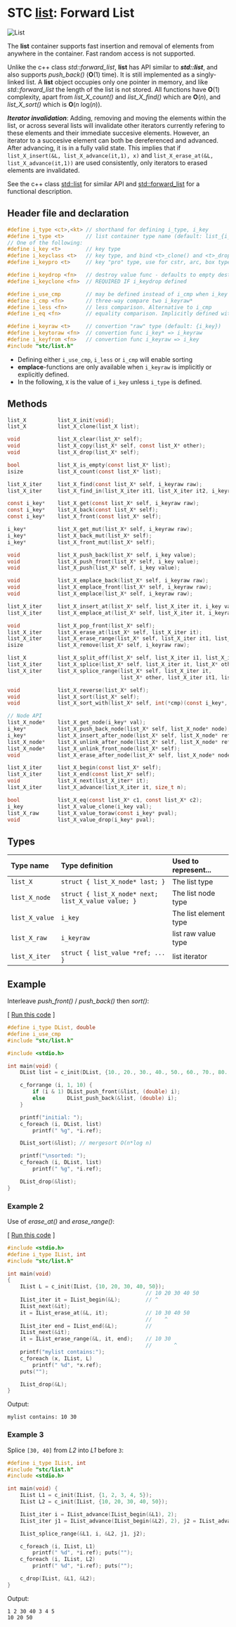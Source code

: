 # STC [list](../include/stc/list.h): Forward List
![List](pics/list.jpg)

The **list** container supports fast insertion and removal of elements from anywhere in the container.
Fast random access is not supported.

Unlike the c++ class *std::forward_list*, **list** has API similar to ***std::list***, and also supports
*push_back()* (**O**(1) time). It is still implemented as a singly-linked list. A **list** object
occupies only one pointer in memory, and like *std::forward_list* the length of the list is not stored.
All functions have **O**(1) complexity, apart from *list_X_count()* and *list_X_find()* which are **O**(*n*),
and *list_X_sort()* which is **O**(*n* log(*n*)).

***Iterator invalidation***: Adding, removing and moving the elements within the list, or across several lists
will invalidate other iterators currently refering to these elements and their immediate succesive elements.
However, an iterator to a succesive element can both be dereferenced and advanced. After advancing, it is
in a fully valid state. This implies that if `list_X_insert(&L, list_X_advance(it,1), x)` and
`list_X_erase_at(&L, list_X_advance(it,1))` are used consistently, only iterators to erased elements are invalidated.

See the c++ class [std::list](https://en.cppreference.com/w/cpp/container/list) for similar API and
[std::forward_list](https://en.cppreference.com/w/cpp/container/forward_list) for a functional description.

## Header file and declaration

```c
#define i_type <ct>,<kt> // shorthand for defining i_type, i_key
#define i_type <t>       // list container type name (default: list_{i_key})
// One of the following:
#define i_key <t>        // key type
#define i_keyclass <t>   // key type, and bind <t>_clone() and <t>_drop() function names
#define i_keypro <t>     // key "pro" type, use for cstr, arc, box types

#define i_keydrop <fn>   // destroy value func - defaults to empty destruct
#define i_keyclone <fn>  // REQUIRED IF i_keydrop defined

#define i_use_cmp        // may be defined instead of i_cmp when i_key is an integral/native-type.
#define i_cmp <fn>       // three-way compare two i_keyraw*
#define i_less <fn>      // less comparison. Alternative to i_cmp
#define i_eq <fn>        // equality comparison. Implicitly defined with i_cmp, but not i_less.

#define i_keyraw <t>     // convertion "raw" type (default: {i_key})
#define i_keytoraw <fn>  // convertion func i_key* => i_keyraw
#define i_keyfrom <fn>   // convertion func i_keyraw => i_key
#include "stc/list.h"
```
- Defining either `i_use_cmp`, `i_less` or `i_cmp` will enable sorting
- **emplace**-functions are only available when `i_keyraw` is implicitly or explicitly defined.
- In the following, `X` is the value of `i_key` unless `i_type` is defined.

## Methods

```c
list_X          list_X_init(void);
list_X          list_X_clone(list_X list);

void            list_X_clear(list_X* self);
void            list_X_copy(list_X* self, const list_X* other);
void            list_X_drop(list_X* self);                                        // destructor

bool            list_X_is_empty(const list_X* list);
isize           list_X_count(const list_X* list);                                 // size() in O(n) time

list_X_iter     list_X_find(const list_X* self, i_keyraw raw);
list_X_iter     list_X_find_in(list_X_iter it1, list_X_iter it2, i_keyraw raw);

const i_key*    list_X_get(const list_X* self, i_keyraw raw);
const i_key*    list_X_back(const list_X* self);
const i_key*    list_X_front(const list_X* self);

i_key*          list_X_get_mut(list_X* self, i_keyraw raw);
i_key*          list_X_back_mut(list_X* self);
i_key*          list_X_front_mut(list_X* self);

void            list_X_push_back(list_X* self, i_key value);                      // note: no pop_back()
void            list_X_push_front(list_X* self, i_key value);
void            list_X_push(list_X* self, i_key value);                           // alias for push_back()

void            list_X_emplace_back(list_X* self, i_keyraw raw);
void            list_X_emplace_front(list_X* self, i_keyraw raw);
void            list_X_emplace(list_X* self, i_keyraw raw);                       // alias for emplace_back()

list_X_iter     list_X_insert_at(list_X* self, list_X_iter it, i_key value);      // return iter to new elem
list_X_iter     list_X_emplace_at(list_X* self, list_X_iter it, i_keyraw raw);

void            list_X_pop_front(list_X* self);
list_X_iter     list_X_erase_at(list_X* self, list_X_iter it);                    // return iter after it
list_X_iter     list_X_erase_range(list_X* self, list_X_iter it1, list_X_iter it2);
isize           list_X_remove(list_X* self, i_keyraw raw);                        // removes all matches

list_X          list_X_split_off(list_X* self, list_X_iter i1, list_X_iter i2);   // split off [i1, i2)
list_X_iter     list_X_splice(list_X* self, list_X_iter it, list_X* other);       // return updated valid it
list_X_iter     list_X_splice_range(list_X* self, list_X_iter it,                 // return updated valid it
                                    list_X* other, list_X_iter it1, list_X_iter it2);

void            list_X_reverse(list_X* self);
void            list_X_sort(list_X* self);
void            list_X_sort_with(list_X* self, int(*cmp)(const i_key*, const i_key*));

// Node API
list_X_node*    list_X_get_node(i_key* val);                                      // get enclosing node
i_key*          list_X_push_back_node(list_X* self, list_X_node* node);
i_key*          list_X_insert_after_node(list_X* self, list_X_node* ref, list_X_node* node);
list_X_node*    list_X_unlink_after_node(list_X* self, list_X_node* ref);         // return unlinked node
list_X_node*    list_X_unlink_front_node(list_X* self);                           // return unlinked node
void            list_X_erase_after_node(list_X* self, list_X_node* node);

list_X_iter     list_X_begin(const list_X* self);
list_X_iter     list_X_end(const list_X* self);
void            list_X_next(list_X_iter* it);
list_X_iter     list_X_advance(list_X_iter it, size_t n);                        // return n elements ahead.

bool            list_X_eq(const list_X* c1, const list_X* c2);                   // equality test
i_key           list_X_value_clone(i_key val);
list_X_raw      list_X_value_toraw(const i_key* pval);
void            list_X_value_drop(i_key* pval);
```

## Types

| Type name          | Type definition                                     | Used to represent...    |
|:-------------------|:----------------------------------------------------|:------------------------|
| `list_X`           | `struct { list_X_node* last; }`                     | The list type           |
| `list_X_node`      | `struct { list_X_node* next; list_X_value value; }` | The list node type      |
| `list_X_value`     | `i_key`                                             | The list element type |
| `list_X_raw`       | `i_keyraw`                                          | list raw value type   |
| `list_X_iter`      | `struct { list_value *ref; ... }`                   | list iterator          |

## Example

Interleave *push_front()* / *push_back()* then *sort()*:

[ [Run this code](https://godbolt.org/z/dqWqfWrMd) ]
```c
#define i_type DList, double
#define i_use_cmp
#include "stc/list.h"

#include <stdio.h>

int main(void) {
    DList list = c_init(DList, {10., 20., 30., 40., 50., 60., 70., 80., 90.});

    c_forrange (i, 1, 10) {
        if (i & 1) DList_push_front(&list, (double) i);
        else       DList_push_back(&list, (double) i);
    }

    printf("initial: ");
    c_foreach (i, DList, list)
        printf(" %g", *i.ref);

    DList_sort(&list); // mergesort O(n*log n)

    printf("\nsorted: ");
    c_foreach (i, DList, list)
        printf(" %g", *i.ref);

    DList_drop(&list);
}
```

### Example 2
Use of *erase_at()* and *erase_range()*:

[ [Run this code](https://godbolt.org/z/G6qPv4nrh) ]
```c
#include <stdio.h>
#define i_type IList, int
#include "stc/list.h"

int main(void)
{
    IList L = c_init(IList, {10, 20, 30, 40, 50});
                                            // 10 20 30 40 50
    IList_iter it = IList_begin(&L);        // ^
    IList_next(&it);
    it = IList_erase_at(&L, it);            // 10 30 40 50
                                            //    ^
    IList_iter end = IList_end(&L);         //
    IList_next(&it);
    it = IList_erase_range(&L, it, end);    // 10 30
                                            //       ^
    printf("mylist contains:");
    c_foreach (x, IList, L)
        printf(" %d", *x.ref);
    puts("");

    IList_drop(&L);
}
```
Output:
```
mylist contains: 10 30
```

### Example 3

Splice `[30, 40]` from *L2* into *L1* before `3`:
```c
#define i_type IList, int
#include "stc/list.h"
#include <stdio.h>

int main(void) {
    IList L1 = c_init(IList, {1, 2, 3, 4, 5});
    IList L2 = c_init(IList, {10, 20, 30, 40, 50});

    IList_iter i = IList_advance(IList_begin(&L1), 2);
    IList_iter j1 = IList_advance(IList_begin(&L2), 2), j2 = IList_advance(j1, 2);

    IList_splice_range(&L1, i, &L2, j1, j2);

    c_foreach (i, IList, L1)
        printf(" %d", *i.ref); puts("");
    c_foreach (i, IList, L2)
        printf(" %d", *i.ref); puts("");

    c_drop(IList, &L1, &L2);
}
```
Output:
```
1 2 30 40 3 4 5
10 20 50
```
